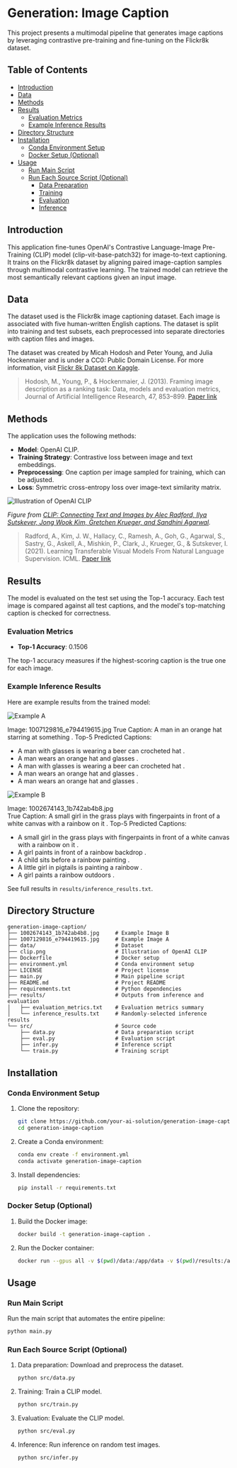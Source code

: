 # Generation: Image Caption

This project presents a multimodal pipeline that generates image captions by leveraging contrastive pre-training and fine-tuning on the Flickr8k dataset.

## Table of Contents
- [Introduction](#introduction)
- [Data](#data)
- [Methods](#methods)
- [Results](#results)
  - [Evaluation Metrics](#evaluation-metrics)
  - [Example Inference Results](#example-inference-results)
- [Directory Structure](#directory-structure)
- [Installation](#installation)
  - [Conda Environment Setup](#conda-environment-setup)
  - [Docker Setup (Optional)](#docker-setup-optional)
- [Usage](#usage)
  - [Run Main Script](#run-main-script)
  - [Run Each Source Script (Optional)](#run-each-source-script-optional)
    - [Data Preparation](#data-preparation)
    - [Training](#training)
    - [Evaluation](#evaluation)
    - [Inference](#inference)

## Introduction

This application fine-tunes OpenAI's Contrastive Language-Image Pre-Training (CLIP) model (clip-vit-base-patch32) for image-to-text captioning. It trains on the Flickr8k dataset by aligning paired image-caption samples through multimodal contrastive learning. The trained model can retrieve the most semantically relevant captions given an input image.

## Data

The dataset used is the Flickr8k image captioning dataset. Each image is associated with five human-written English captions. The dataset is split into training and test subsets, each preprocessed into separate directories with caption files and images.

The dataset was created by Micah Hodosh and Peter Young, and Julia Hockenmaier and is under a CC0: Public Domain License. For more information, visit [Flickr 8k Dataset on Kaggle](https://www.kaggle.com/datasets/adityajn105/flickr8k).

> Hodosh, M., Young, P., & Hockenmaier, J. (2013). Framing image description as a ranking task: Data, models and evaluation metrics, Journal of Artificial Intelligence Research, 47, 853–899. [Paper link](https://dl.acm.org/doi/10.5555/2566972.2566993)

## Methods

The application uses the following methods:
- **Model**: OpenAI CLIP.
- **Training Strategy**: Contrastive loss between image and text embeddings.
- **Preprocessing**: One caption per image sampled for training, which can be adjusted.
- **Loss**: Symmetric cross-entropy loss over image-text similarity matrix.

![Illustration of OpenAI CLIP](clip.png)

*Figure from [CLIP: Connecting Text and Images by Alec Radford, Ilya Sutskever, Jong Wook Kim, Gretchen Krueger, and Sandhini Agarwal](https://openai.com/index/clip).*

> Radford, A., Kim, J. W., Hallacy, C., Ramesh, A., Goh, G., Agarwal, S., Sastry, G., Askell, A., Mishkin, P., Clark, J., Krueger, G., & Sutskever, I. (2021). Learning Transferable Visual Models From Natural Language Supervision. ICML. [Paper link](https://arxiv.org/abs/2103.00020)

## Results

The model is evaluated on the test set using the Top-1 accuracy. Each test image is compared against all test captions, and the model's top-matching caption is checked for correctness.

### Evaluation Metrics
- **Top-1 Accuracy**: 0.1506

The top-1 accuracy measures if the highest-scoring caption is the true one for each image.

### Example Inference Results
Here are example results from the trained model:

![Example A](1007129816_e794419615.jpg)

Image: 1007129816_e794419615.jpg
True Caption: A man in an orange hat starring at something .
Top-5 Predicted Captions:
  - A man with glasses is wearing a beer can crocheted hat .
  - A man wears an orange hat and glasses .
  - A man with glasses is wearing a beer can crocheted hat .
  - A man wears an orange hat and glasses .
  - A man wears an orange hat and glasses .

![Example B](1002674143_1b742ab4b8.jpg)

Image: 1002674143_1b742ab4b8.jpg  
True Caption: A small girl in the grass plays with fingerpaints in front of a white canvas with a rainbow on it .
Top-5 Predicted Captions:
  - A small girl in the grass plays with fingerpaints in front of a white canvas with a rainbow on it .
  - A girl paints in front of a rainbow backdrop .
  - A child sits before a rainbow painting .
  - A little girl in pigtails is painting a rainbow .
  - A girl paints a rainbow outdoors .

See full results in `results/inference_results.txt`.

## Directory Structure

```
generation-image-caption/
├── 1002674143_1b742ab4b8.jpg     # Example Image B
├── 1007129816_e794419615.jpg     # Example Image A
├── data/                         # Dataset
├── clip.png                      # Illustration of OpenAI CLIP
├── Dockerfile                    # Docker setup
├── environment.yml               # Conda environment setup
├── LICENSE                       # Project license
├── main.py                       # Main pipeline script
├── README.md                     # Project README
├── requirements.txt              # Python dependencies
├── results/                      # Outputs from inference and evaluation
│   ├── evaluation_metrics.txt    # Evaluation metrics summary
│   └── inference_results.txt     # Randomly-selected inference results
└── src/                          # Source code
    ├── data.py                   # Data preparation script
    ├── eval.py                   # Evaluation script
    ├── infer.py                  # Inference script
    └── train.py                  # Training script
```

## Installation

### Conda Environment Setup

1. Clone the repository:
   ```bash
   git clone https://github.com/your-ai-solution/generation-image-caption.git
   cd generation-image-caption
   ```

2. Create a Conda environment:
   ```bash
   conda env create -f environment.yml
   conda activate generation-image-caption
   ```

3. Install dependencies:
   ```bash
   pip install -r requirements.txt
   ```

### Docker Setup (Optional)

1. Build the Docker image:
   ```bash
   docker build -t generation-image-caption .
   ```

2. Run the Docker container:
   ```bash
   docker run --gpus all -v $(pwd)/data:/app/data -v $(pwd)/results:/app/results generation-image-caption
   ```

##  Usage

### Run Main Script

Run the main script that automates the entire pipeline:
   ```bash
   python main.py
   ```

### Run Each Source Script (Optional)

1. Data preparation: Download and preprocess the dataset.
   ```bash
   python src/data.py
   ```

2. Training: Train a CLIP model.
   ```bash
   python src/train.py
   ```

3. Evaluation: Evaluate the CLIP model.
   ```bash
   python src/eval.py
   ```

4. Inference: Run inference on random test images.
   ```bash
   python src/infer.py
   ```